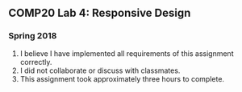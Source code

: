 ## COMP20 Lab 4: Responsive Design
### Spring 2018

1. I believe I have implemented all requirements of this assignment correctly. 
2. I did not collaborate or discuss with classmates.
3. This assignment took approximately three hours to complete.  